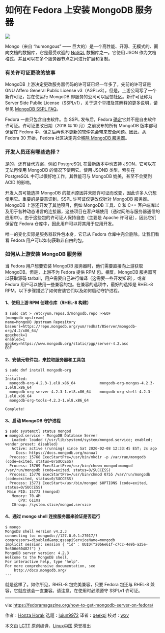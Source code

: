 [#]: collector: (lujun9972)
[#]: translator: (geekpi)
[#]: reviewer: (wxy)
[#]: publisher: ( )
[#]: url: ( )
[#]: subject: (How to get MongoDB Server on Fedora)
[#]: via: (https://fedoramagazine.org/how-to-get-mongodb-server-on-fedora/)
[#]: author: (Honza Horak https://fedoramagazine.org/author/hhorak/)

如何在 Fedora 上安装 MongoDB 服务器
======

![][1]

Mongo（来自 “humongous” —— 巨大的）是一个高性能、开源、无模式的、面向文档的数据库，它是最受欢迎的 [NoSQL][2] 数据库之一。它使用 JSON 作为文档格式，并且可以在多个服务器节点之间进行扩展和复制。

### 有关许可证更改的故事

MongoDB 上游决定更改服务器代码的许可证已经一年多了。先前的许可证是 GNU Affero General Public License v3（AGPLv3）。但是，上游公司写了一个新许可证，旨在使运行 MongoDB 即服务的公司可以回馈社区。新许可证称为 Server Side Public License（SSPLv1），关于这个举措及其解释的更多说明，请参见 [MongoDB SSPL FAQ][3]。

Fedora 一直只包含自由软件。当 SSPL 发布后，Fedora [确定][4]它并不是自由软件许可证。许可证更改日期（2018 年 10 月）之前发布的所有 MongoDB 版本都可保留在 Fedora 中，但之后再也不更新的软件包会带来安全问题。因此，从 Fedora 30 开始，Fedora 社区决定完全[移除 MongoDB 服务器][5]。

### 开发人员还有哪些选择？

是的，还有替代方案，例如 PostgreSQL 在最新版本中也支持 JSON，它可以在无法再使用 MongoDB 的情况下使用它。使用 JSONB 类型，索引在 PostgreSQL 中可以很好地工作，其性能可与 MongoDB 媲美，甚至不会受到 ACID 的影响。

开发人员可能选择 MongoDB 的技术原因并未随许可证而改变，因此许多人仍想使用它。重要的是要意识到，SSPL 许可证仅更改仅针对 MongoDB 服务器。MongoDB 上游还开发了其他项目，例如 MongoDB 工具、C 和 C++ 客户端库以及用于各种动态语言的连接器，这些项目在客户端使用（通过网络与服务器通信的应用中）。由于这些包的许可证人保持自由（主要是 Apache 许可证），因此它们保留在 Fedora 仓库中，因此用户可以将其用于应用开发。

唯一的变化实际是服务器软件包本身，它已从 Fedora 仓库中完全删除。让我们看看 Fedora 用户可以如何获取非自由的包。

### 如何从上游安装 MongoDB 服务器

当 Fedora 用户想要安装 MongoDB 服务器时，他们需要直接向上游获取 MongoDB。但是，上游不为 Fedora 提供 RPM 包。相反，MongoDB 服务器可以获取源码 tarball，用户需要自己进行编译（这需要一些开发知识），或者 Fedora 用户可以使用一些兼容的包。在兼容的选项中，最好的选择是 RHEL-8 RPM。以下步骤描述了如何安装它们以及如何启动守护进程。

#### 1、使用上游 RPM 创建仓库（RHEL-8 构建）

```
$ sudo cat > /etc/yum.repos.d/mongodb.repo >>EOF
[mongodb-upstream]
name=MongoDB Upstream Repository
baseurl=https://repo.mongodb.org/yum/redhat/8Server/mongodb-org/4.2/x86_64/
gpgcheck=1
enabled=1
gpgkey=https://www.mongodb.org/static/pgp/server-4.2.asc
EOF
```

#### 2、安装元软件包，来拉取服务器和工具包

```
$ sudo dnf install mongodb-org
......
Installed:
  mongodb-org-4.2.3-1.el8.x86_64           mongodb-org-mongos-4.2.3-1.el8.x86_64  
  mongodb-org-server-4.2.3-1.el8.x86_64    mongodb-org-shell-4.2.3-1.el8.x86_64
  mongodb-org-tools-4.2.3-1.el8.x86_64          

Complete!
```

#### 3、启动 MongoDB 守护进程

```
$ sudo systemctl status mongod
● mongod.service - MongoDB Database Server
   Loaded: loaded (/usr/lib/systemd/system/mongod.service; enabled; vendor preset: disabled)
   Active: active (running) since Sat 2020-02-08 12:33:45 EST; 2s ago
     Docs: https://docs.mongodb.org/manual
  Process: 15768 ExecStartPre=/usr/bin/mkdir -p /var/run/mongodb (code=exited, status=0/SUCCESS)
  Process: 15769 ExecStartPre=/usr/bin/chown mongod:mongod /var/run/mongodb (code=exited, status=0/SUCCESS)
  Process: 15770 ExecStartPre=/usr/bin/chmod 0755 /var/run/mongodb (code=exited, status=0/SUCCESS)
  Process: 15771 ExecStart=/usr/bin/mongod $OPTIONS (code=exited, status=0/SUCCESS)
 Main PID: 15773 (mongod)
   Memory: 70.4M
      CPU: 611ms
   CGroup: /system.slice/mongod.service

```

#### 4、通过 mongo shell 连接服务器来验证是否运行

```
$ mongo
MongoDB shell version v4.2.3
connecting to: mongodb://127.0.0.1:27017/?compressors=disabled&amp;gssapiServiceName=mongodb
Implicit session: session { "id" : UUID("20b6e61f-c7cc-4e9b-a25e-5e306d60482f") }
MongoDB server version: 4.2.3
Welcome to the MongoDB shell.
For interactive help, type "help".
For more comprehensive documentation, see
    http://docs.mongodb.org/
---
```
 

就是这样了。如你所见，RHEL-8 包完美兼容，只要 Fedora 包还与 RHEL-8 兼容，它就应该会一直兼容。请注意，在使用时必须遵守 SSPLv1 许可证。

--------------------------------------------------------------------------------

via: https://fedoramagazine.org/how-to-get-mongodb-server-on-fedora/

作者：[Honza Horak][a]
选题：[lujun9972][b]
译者：[geekpi](https://github.com/geekpi)
校对：[wxy](https://github.com/wxy)

本文由 [LCTT](https://github.com/LCTT/TranslateProject) 原创编译，[Linux中国](https://linux.cn/) 荣誉推出

[a]: https://fedoramagazine.org/author/hhorak/
[b]: https://github.com/lujun9972
[1]: https://fedoramagazine.org/wp-content/uploads/2020/02/mongodb-816x348.png
[2]: https://en.wikipedia.org/wiki/NoSQL
[3]: https://www.mongodb.com/licensing/server-side-public-license/faq
[4]: https://lists.fedoraproject.org/archives/list/legal@lists.fedoraproject.org/thread/IQIOBOGWJ247JGKX2WD6N27TZNZZNM6C/
[5]: https://fedoraproject.org/wiki/Changes/MongoDB_Removal

